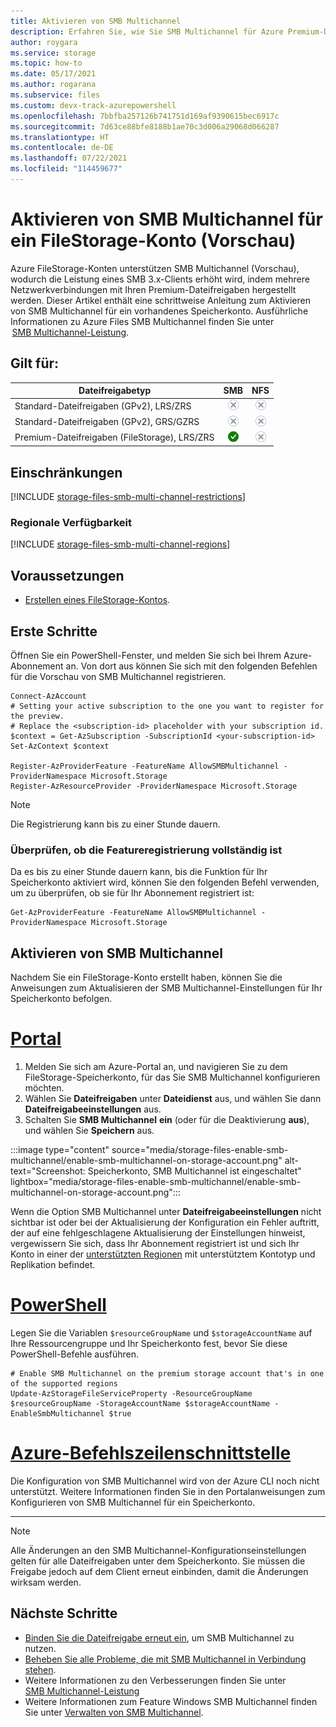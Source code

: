 ```yaml
---
title: Aktivieren von SMB Multichannel
description: Erfahren Sie, wie Sie SMB Multichannel für Azure Premium-Dateifreigaben aktivieren.
author: roygara
ms.service: storage
ms.topic: how-to
ms.date: 05/17/2021
ms.author: rogarana
ms.subservice: files
ms.custom: devx-track-azurepowershell
ms.openlocfilehash: 7bbfba257126b741751d169af9390615bec6917c
ms.sourcegitcommit: 7d63ce88bfe8188b1ae70c3d006a29068d066287
ms.translationtype: HT
ms.contentlocale: de-DE
ms.lasthandoff: 07/22/2021
ms.locfileid: "114459677"
---
```

# <a name="enable-smb-multichannel-on-a-filestorage-account-preview"></a>Aktivieren von SMB Multichannel für ein FileStorage-Konto (Vorschau) 

Azure FileStorage-Konten unterstützen SMB Multichannel (Vorschau), wodurch die Leistung eines SMB 3.x-Clients erhöht wird, indem mehrere Netzwerkverbindungen mit Ihren Premium-Dateifreigaben hergestellt werden. Dieser Artikel enthält eine schrittweise Anleitung zum Aktivieren von SMB Multichannel für ein vorhandenes Speicherkonto. Ausführliche Informationen zu Azure Files SMB Multichannel finden Sie unter  [SMB Multichannel-Leistung](storage-files-smb-multichannel-performance.md).

## <a name="applies-to"></a>Gilt für:
| Dateifreigabetyp | SMB | NFS |
|-|:-:|:-:|
| Standard-Dateifreigaben (GPv2), LRS/ZRS | ![Nein](../media/icons/no-icon.png) | ![Nein](../media/icons/no-icon.png) |
| Standard-Dateifreigaben (GPv2), GRS/GZRS | ![Nein](../media/icons/no-icon.png) | ![Nein](../media/icons/no-icon.png) |
| Premium-Dateifreigaben (FileStorage), LRS/ZRS | ![Ja](../media/icons/yes-icon.png) | ![Nein](../media/icons/no-icon.png) |

## <a name="limitations"></a>Einschränkungen

[!INCLUDE [storage-files-smb-multi-channel-restrictions](../../../includes/storage-files-smb-multi-channel-restrictions.md)]

### <a name="regional-availability"></a>Regionale Verfügbarkeit

[!INCLUDE [storage-files-smb-multi-channel-regions](../../../includes/storage-files-smb-multi-channel-regions.md)]

## <a name="prerequisites"></a>Voraussetzungen

- [Erstellen eines FileStorage-Kontos](./storage-how-to-create-file-share.md).

## <a name="getting-started"></a>Erste Schritte

Öffnen Sie ein PowerShell-Fenster, und melden Sie sich bei Ihrem Azure-Abonnement an. Von dort aus können Sie sich mit den folgenden Befehlen für die Vorschau von SMB Multichannel registrieren.

```azurepowershell
Connect-AzAccount
# Setting your active subscription to the one you want to register for the preview. 
# Replace the <subscription-id> placeholder with your subscription id. 
$context = Get-AzSubscription -SubscriptionId <your-subscription-id> 
Set-AzContext $context

Register-AzProviderFeature -FeatureName AllowSMBMultichannel -ProviderNamespace Microsoft.Storage 
Register-AzResourceProvider -ProviderNamespace Microsoft.Storage 
```

> [!NOTE]
> Die Registrierung kann bis zu einer Stunde dauern.

### <a name="verify-that-feature-registration-is-complete"></a>Überprüfen, ob die Featureregistrierung vollständig ist

Da es bis zu einer Stunde dauern kann, bis die Funktion für Ihr Speicherkonto aktiviert wird, können Sie den folgenden Befehl verwenden, um zu überprüfen, ob sie für Ihr Abonnement registriert ist:

```azurepowershell
Get-AzProviderFeature -FeatureName AllowSMBMultichannel -ProviderNamespace Microsoft.Storage
```


## <a name="enable-smb-multichannel"></a>Aktivieren von SMB Multichannel 
Nachdem Sie ein FileStorage-Konto erstellt haben, können Sie die Anweisungen zum Aktualisieren der SMB Multichannel-Einstellungen für Ihr Speicherkonto befolgen.

# <a name="portal"></a>[Portal](#tab/azure-portal)
1. Melden Sie sich am Azure-Portal an, und navigieren Sie zu dem FileStorage-Speicherkonto, für das Sie SMB Multichannel konfigurieren möchten.
1. Wählen Sie **Dateifreigaben** unter **Dateidienst** aus, und wählen Sie dann **Dateifreigabeeinstellungen** aus.
1. Schalten Sie **SMB Multichannel** **ein** (oder für die Deaktivierung **aus**), und wählen Sie **Speichern** aus.

:::image type="content" source="media/storage-files-enable-smb-multichannel/enable-smb-multichannel-on-storage-account.png" alt-text="Screenshot: Speicherkonto, SMB Multichannel ist eingeschaltet"  lightbox="media/storage-files-enable-smb-multichannel/enable-smb-multichannel-on-storage-account.png":::

Wenn die Option SMB Multichannel unter **Dateifreigabeeinstellungen** nicht sichtbar ist oder bei der Aktualisierung der Konfiguration ein Fehler auftritt, der auf eine fehlgeschlagene Aktualisierung der Einstellungen hinweist, vergewissern Sie sich, dass Ihr Abonnement registriert ist und sich Ihr Konto in einer der [unterstützten Regionen](#regional-availability) mit unterstütztem Kontotyp und Replikation befindet.

# <a name="powershell"></a>[PowerShell](#tab/azure-powershell)

Legen Sie die Variablen `$resourceGroupName` und `$storageAccountName` auf Ihre Ressourcengruppe und Ihr Speicherkonto fest, bevor Sie diese PowerShell-Befehle ausführen.

```azurepowershell
# Enable SMB Multichannel on the premium storage account that's in one of the supported regions
Update-AzStorageFileServiceProperty -ResourceGroupName $resourceGroupName -StorageAccountName $storageAccountName -EnableSmbMultichannel $true 
```

# <a name="azure-cli"></a>[Azure-Befehlszeilenschnittstelle](#tab/azure-cli)
Die Konfiguration von SMB Multichannel wird von der Azure CLI noch nicht unterstützt. Weitere Informationen finden Sie in den Portalanweisungen zum Konfigurieren von SMB Multichannel für ein Speicherkonto.

---

> [!NOTE]
> Alle Änderungen an den SMB Multichannel-Konfigurationseinstellungen gelten für alle Dateifreigaben unter dem Speicherkonto. Sie müssen die Freigabe jedoch auf dem Client erneut einbinden, damit die Änderungen wirksam werden.


## <a name="next-steps"></a>Nächste Schritte 

- [Binden Sie die Dateifreigabe erneut ein](storage-how-to-use-files-windows.md), um SMB Multichannel zu nutzen.
- [Beheben Sie alle Probleme, die mit SMB Multichannel in Verbindung stehen](storage-troubleshooting-files-performance.md#smb-multichannel-option-not-visible-under-file-share-settings).
- Weitere Informationen zu den Verbesserungen finden Sie unter [SMB Multichannel-Leistung](storage-files-smb-multichannel-performance.md)
- Weitere Informationen zum Feature Windows SMB Multichannel finden Sie unter [Verwalten von SMB Multichannel](/azure-stack/hci/manage/manage-smb-multichannel).

